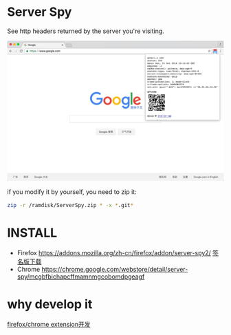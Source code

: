 # Server Spy

See http headers returned by the server you're visiting.

![server-spy](https://github.com/100apps/gfzj.us/raw/gh-pages/images/server-spy.png)

if you modify it by yourself, you need to zip it:

```bash
zip -r /ramdisk/ServerSpy.zip * -x *.git*
```

# INSTALL

- Firefox <https://addons.mozilla.org/zh-cn/firefox/addon/server-spy2/> [签名版下载](https://github.com/100apps/ServerSpy/raw/master/web-ext-artifacts/server_spy-1.2-an%2Bfx.xpi)
- Chrome <https://chrome.google.com/webstore/detail/server-spy/mcgbfbichapcffmamnmgcobomdpgeagf>


# why develop it

[firefox/chrome extension开发](http://www.gfzj.us/2016/10/01/publish-firefox-chrome-webextension.html)
